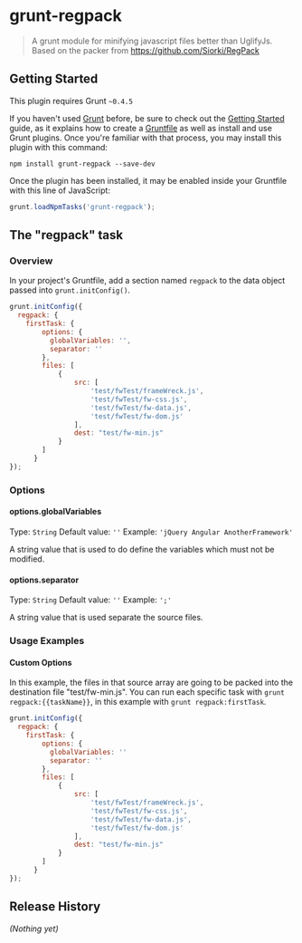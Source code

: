 # grunt-regpack

> A grunt module for minifying javascript files better than UglifyJs.
> Based on the packer from https://github.com/Siorki/RegPack

## Getting Started
This plugin requires Grunt `~0.4.5`

If you haven't used [Grunt](http://gruntjs.com/) before, be sure to check out the [Getting Started](http://gruntjs.com/getting-started) guide, as it explains how to create a [Gruntfile](http://gruntjs.com/sample-gruntfile) as well as install and use Grunt plugins. Once you're familiar with that process, you may install this plugin with this command:

```shell
npm install grunt-regpack --save-dev
```

Once the plugin has been installed, it may be enabled inside your Gruntfile with this line of JavaScript:

```js
grunt.loadNpmTasks('grunt-regpack');
```

## The "regpack" task

### Overview
In your project's Gruntfile, add a section named `regpack` to the data object passed into `grunt.initConfig()`.

```js
grunt.initConfig({
  regpack: {
    firstTask: {
	    options: {
	      globalVariables: '',
	      separator: ''
	    },
	    files: [
	        {
	            src: [
	                'test/fwTest/frameWreck.js',
	                'test/fwTest/fw-css.js',
	                'test/fwTest/fw-data.js',
	                'test/fwTest/fw-dom.js'
	            ],
	            dest: "test/fw-min.js"
	        }
	    ]
	  }
});
```

### Options

#### options.globalVariables
Type: `String`
Default value: `''`
Example: `'jQuery Angular AnotherFramework'`

A string value that is used to do define the variables which must not be modified.

#### options.separator
Type: `String`
Default value: `''`
Example: `';'`

A string value that is used separate the source files.

### Usage Examples

#### Custom Options
In this example, the files in that source array are going to be packed into the destination file "test/fw-min.js".
You can run each specific task with `grunt regpack:{{taskName}}`, in this example with `grunt regpack:firstTask`.

```js
grunt.initConfig({
  regpack: {
    firstTask: {
	    options: {
	      globalVariables: ''
	      separator: ''
	    },
	    files: [
	        {
	            src: [
	                'test/fwTest/frameWreck.js',
	                'test/fwTest/fw-css.js',
	                'test/fwTest/fw-data.js',
	                'test/fwTest/fw-dom.js'
	            ],
	            dest: "test/fw-min.js"
	        }
	    ]
	  }
});
```


## Release History
_(Nothing yet)_
